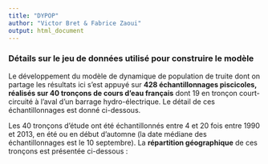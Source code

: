 ```yaml
---
title: "DYPOP"
author: "Victor Bret & Fabrice Zaoui"
output: html_document
---
```


### Détails sur le jeu de données utilisé pour construire le modèle

Le développement du modèle de dynamique de population de truite dont on partage les résultats ici s’est appuyé sur **428 échantillonnages piscicoles, réalisés sur 40 tronçons de cours d’eau français** dont 19 en tronçon court-circuité à l’aval d’un barrage hydro-électrique. Le détail de ces échantillonnages est donné ci-dessous.

Les 40 tronçons d’étude ont été échantillonnés entre 4 et 20 fois entre 1990 et 2013, en été ou en début d’automne (la date médiane des échantillonnages est le 10 septembre). La **répartition géographique** de ces tronçons est présentée ci-dessous :

